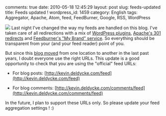 comments: true
date: 2010-05-18 12:45:29
layout: post
slug: feeds-updated
title: Feeds updated !
wordpress_id: 1459
category: English
tags: Aggregator, Apache, Atom, feed, FeedBurner, Google, RSS, WordPress

[![](http://kevin.deldycke.com/wp-content/uploads/2010/05/Newspaper-Feed-150x150.png)](http://kevin.deldycke.com/wp-content/uploads/2010/05/Newspaper-Feed.png) Last night I've changed the way my feeds are handled on this blog. I've taken care of all redirections with a mix of [WordPress plugins](http://www.google.com/support/feedburner/bin/answer.py?answer=78483), [Apache's 301 redirects](http://kevin.deldycke.com/2007/05/feedburner-and-e107-integration/) and [Feedburner's "My Brand" service](http://www.google.com/support/feedburner/bin/answer.py?answer=79590). So everything should be transparent from your (and your feed reader) point of you.

But since this [blog moved](http://kevin.deldycke.com/2009/09/moving-wordpress-blog-to-another-domain/) from one location to another in the last past years, I doubt everyone use the right URLs. This update is a good opportunity to check that you are using the "official" feed URLs:




  * For blog posts: [http://kevin.deldycke.com/feed](http://kevin.deldycke.com/feed)


  * For blog comments: [http://kevin.deldycke.com/comments/feed](http://kevin.deldycke.com/comments/feed)



In the future, I plan to support these URLs only. So please update your feed aggregation settings ! :)

